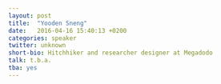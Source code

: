 ```yaml
---
layout: post
title:  "Yooden Sneng"
date:   2016-04-16 15:40:13 +0200
categories: speaker
twitter: unknown
short-bio: Hitchhiker and researcher designer at Megadodo
talk: t.b.a.
tba: yes
---
```


